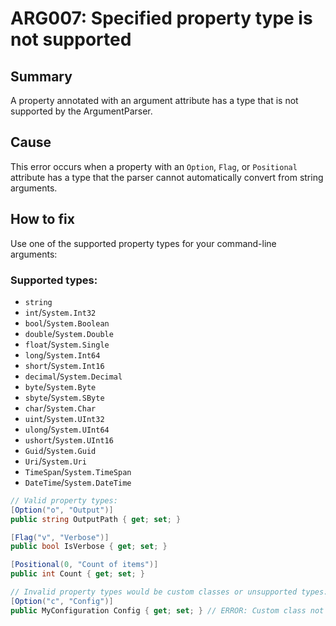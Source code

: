 # ARG007: Specified property type is not supported

## Summary
A property annotated with an argument attribute has a type that is not supported by the ArgumentParser.

## Cause
This error occurs when a property with an `Option`, `Flag`, or `Positional` attribute has a type that the parser cannot automatically convert from string arguments.

## How to fix
Use one of the supported property types for your command-line arguments:

### Supported types:
- `string`
- `int`/`System.Int32`
- `bool`/`System.Boolean`
- `double`/`System.Double`
- `float`/`System.Single`
- `long`/`System.Int64`
- `short`/`System.Int16`
- `decimal`/`System.Decimal`
- `byte`/`System.Byte`
- `sbyte`/`System.SByte`
- `char`/`System.Char`
- `uint`/`System.UInt32`
- `ulong`/`System.UInt64`
- `ushort`/`System.UInt16`
- `Guid`/`System.Guid`
- `Uri`/`System.Uri`
- `TimeSpan`/`System.TimeSpan`
- `DateTime`/`System.DateTime`

```csharp
// Valid property types:
[Option("o", "Output")]
public string OutputPath { get; set; }

[Flag("v", "Verbose")]
public bool IsVerbose { get; set; }

[Positional(0, "Count of items")]
public int Count { get; set; }

// Invalid property types would be custom classes or unsupported types:
[Option("c", "Config")]
public MyConfiguration Config { get; set; } // ERROR: Custom class not supported
```